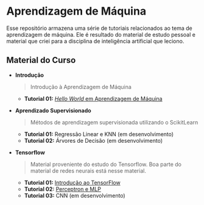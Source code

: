 # Aprendizagem de Máquina

Esse repositório armazena uma série de tutoriais relacionados ao tema de 
aprendizagem de máquina. Ele é resultado do material de estudo pessoal e material
que criei para a disciplina de inteligência artificial que leciono.

## Material do Curso

* **Introdução**
    > Introdução à Aprendizagem de Máquina
    * **Tutorial 01:** [*Hello World* em Aprendizagem de Máquina](Introduction/Tutorial01_HelloWorld.ipynb)

* **Aprendizado Supervisionado**
    > Métodos de aprendizagem supervisionada utilizando o ScikitLearn
    * **Tutorial 01:** Regressão Linear e KNN (em desenvolvimento)
    * **Tutorial 02:** Árvores de Decisão (em desenvolvimento)

* **Tensorflow**
    > Material proveniente do estudo do Tensorflow. Boa parte do material de redes
    neurais está nesse material.
    * **Tutorial 01:** [Introdução ao TensorFlow](Tensorflow/Tutorial01_IntroducaoTensorflow.ipynb)
    * **Tutorial 02:** [Perceptron e MLP](Tensorflow/Tutorial02_MLP.ipynb)
    * **Tutorial 03:** CNN (em desenvolvimento)
